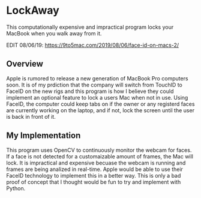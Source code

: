 # LockAway

This computationally expensive and impractical program locks your MacBook when you walk away from it.

EDIT 08/06/19: https://9to5mac.com/2019/08/06/face-id-on-macs-2/

## Overview

Apple is rumored to release a new generation of MacBook Pro computers soon. It is of my prdiction that the company will switch from TouchID to FaceID on the new rigs and this program is how I believe they could implement an optional feature to lock a users Mac when not in use. Using FaceID, the computer could keep tabs on if the owner or any registerd faces are currently working on the laptop, and if not, lock the screen until the user is back in front of it.

## My Implementation

This program uses OpenCV to continuously monitor the webcam for faces. If a face is not detected for a customaizable amount of frames, the Mac will lock. It is impractical and expensive becuase the webcam is running and frames are being analized in real-time. Apple would be able to use their FaceID technology to implement this in a better way. This is only a bad proof of concept that I thought would be fun to try and implement with Python.
